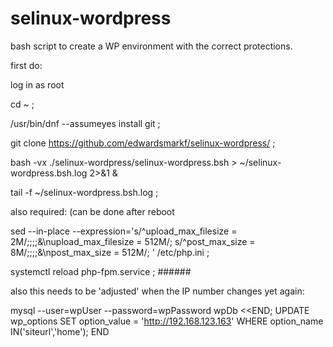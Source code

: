 # selinux-wordpress

bash script to create a WP environment with the correct protections.

first do:

log in as root

cd ~ ;

/usr/bin/dnf  --assumeyes  install git  ;

git clone https://github.com/edwardsmarkf/selinux-wordpress/  ;

bash -vx  ./selinux-wordpress/selinux-wordpress.bsh  > ~/selinux-wordpress.bsh.log  2>&1  &

tail -f   ~/selinux-wordpress.bsh.log   ;

also required:  (can be done after reboot

sed --in-place  --expression='s/^upload_max_filesize = 2M/;;;;&\nupload_max_filesize = 512M/; s/^post_max_size = 8M/;;;;&\npost_max_size = 512M/; '  /etc/php.ini ;

systemctl reload php-fpm.service  ;   ######   


also this needs to be 'adjusted' when the IP number changes yet again:

mysql   --user=wpUser  --password=wpPassword  wpDb <<END;
    UPDATE  wp_options SET option_value = 'http://192.168.123.163'  WHERE option_name IN('siteurl','home');
END


